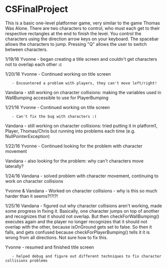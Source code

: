 # CSFinalProject

This is a basic one-level platformer game, very similar to the game Thomas Was Alone. There are two characters to control, who must each get to their respective rectangles at the end to finish the level. 
You control the characters using the direction arrow keys on your keyboard. 
The spacebar allows the characters to jump. 
Pressing "Q" allows the user to switch between characters.

1/19/16
Yvonne - began creating a title screen and couldn't get characters not to overlap each other :c

1/20/16
Yvonne - Continued working on title screen

       - Encountered a problem with players, they can't move left/right!
       
Vandana - still working on character collisions: making the variables used in WallBumping accessible to use for PlayerBumping

1/21/16
Yvonne - Continued working on title screen

       - Can't fix the bug with characters :(
       
Vandana - still working on character collisions: tried putting it in platform1, Player, Thomas/Chris but running into problems each time (e.g. NullPointerException)
 
1/22/16
Yvonne - Continued looking for the problem with character movement

Vandana - also looking for the problem: why can't characters move laterally?

1/24/16
Vandana - solved problem with character movement, continuing to work on character collisions

Yvonne & Vandana - Worked on character collisions - why is this so much harder than it seems?!?!?!

1/25/16
Vandana - figured out why character collisions aren't working, made some progress in fixing it.  Basically, one character jumps on top of another and recognizes that it should not overlap.  But then checkForWallBumping() executes again and the player no longer recognizes that it should not overlap with the other, because isOnGround gets set to false.  So then it falls, and gets confused because checkForPlayerBumping() tells it it is wrong from all directions.  Not sure how to fix this.

Yvonne - resumed and finished title screen

       - helped debug and figure out different techniques to fix character collisions problems
       
       
